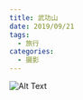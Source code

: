 ```yaml
---
title: 武功山
date: 2019/09/21
tags:
  - 旅行
categories:
  - 摄影
---
```


![Alt Text](https://blog-1321452376.cos.ap-shanghai.myqcloud.com/%E6%91%84%E5%BD%B1/%E6%B5%8B%E8%AF%95/%E6%91%84%E5%BD%B1_%E6%B5%8B%E8%AF%95_haou-1057785.jpg)
